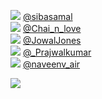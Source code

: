 
 ![](http://pbs.twimg.com/profile_images/885851382/DSC00023_normal.JPG) [@sibasamal](https://twitter.com/sibasamal)<br>![](http://pbs.twimg.com/profile_images/1399755261326155783/MnhtarHD_normal.jpg) [@Chai_n_love](https://twitter.com/Chai_n_love)<br>![](http://pbs.twimg.com/profile_images/1388798594866716674/b99v3UIM_normal.jpg) [@JowalJones](https://twitter.com/JowalJones)<br>![](http://pbs.twimg.com/profile_images/1397966219689357314/HK_BHrOx_normal.jpg) [@_Prajwalkumar](https://twitter.com/_Prajwalkumar)<br>![](http://pbs.twimg.com/profile_images/1399018434839515138/hk9S-sCE_normal.jpg) [@naveenv_air](https://twitter.com/naveenv_air)<br> 

![](https://visitor-badge.laobi.icu/badge?page_id=ponder)
